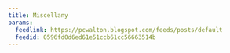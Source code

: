 ```yaml
---
title: Miscellany
params:
  feedlink: https://pcwalton.blogspot.com/feeds/posts/default
  feedid: 0596fd0d6ed61e51ccb61cc56663514b
---
```

